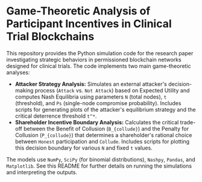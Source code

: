 # Game-Theoretic Analysis of Participant Incentives in Clinical Trial Blockchains

This repository provides the Python simulation code for the research paper investigating strategic behaviors in permissioned blockchain networks designed for clinical trials. The code implements two main game-theoretic analyses:

* **Attacker Strategy Analysis:** Simulates an external attacker's decision-making process (`Attack` vs. `Not Attack`) based on Expected Utility and computes Nash Equilibria using parameters `N` (total nodes), `t` (threshold), and `Ps` (single-node compromise probability). Includes scripts for generating plots of the attacker's equilibrium strategy and the critical deterrence threshold `t^*`.
* **Shareholder Incentive Boundary Analysis:** Calculates the critical trade-off between the Benefit of Collusion (`B_{collude}`) and the Penalty for Collusion (`P_{collude}`) that determines a shareholder's rational choice between `Honest` participation and `Collude`. Includes scripts for plotting this decision boundary for various `N` and fixed `t` values.

The models use `NumPy`, `SciPy` (for binomial distributions), `Nashpy`, `Pandas`, and `Matplotlib`. See this README for further details on running the simulations and interpreting the outputs.
